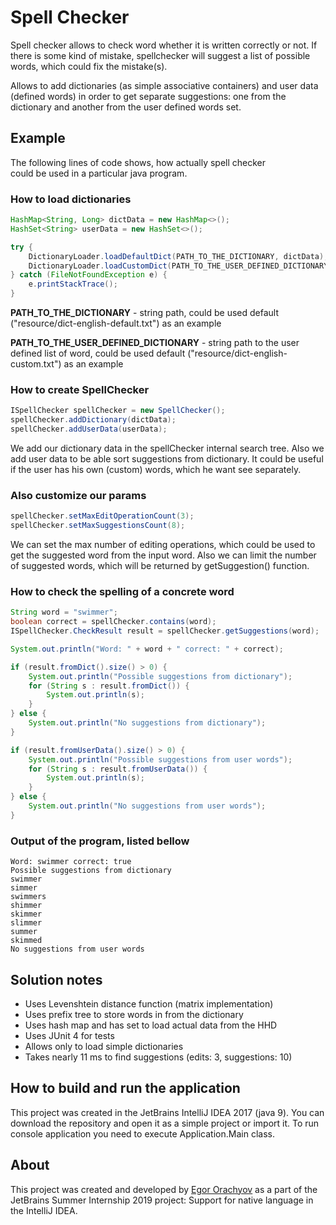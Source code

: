 # Spell Checker

Spell checker allows to check word whether it is written correctly or not.
If there is some kind of mistake, spellchecker will suggest a list 
of possible words, which could fix the mistake(s).

Allows to add dictionaries (as simple associative containers) and
user data (defined words) in order to get separate suggestions: one from the
dictionary and another from the user defined words set. 

## Example

The following lines of code shows, how actually spell checker  
could be used in a particular java program.

### How to load dictionaries

```java
HashMap<String, Long> dictData = new HashMap<>();
HashSet<String> userData = new HashSet<>();

try {
    DictionaryLoader.loadDefaultDict(PATH_TO_THE_DICTIONARY, dictData);
    DictionaryLoader.loadCustomDict(PATH_TO_THE_USER_DEFINED_DICTIONARY, dictData, userData);
} catch (FileNotFoundException e) {
    e.printStackTrace();
}
```

**PATH_TO_THE_DICTIONARY** - string path, could be used default 
("resource/dict-english-default.txt") as an example  

**PATH_TO_THE_USER_DEFINED_DICTIONARY** - string path to the user defined list of word, 
could be used default ("resource/dict-english-custom.txt") as an example  
 
### How to create SpellChecker
 
```java
ISpellChecker spellChecker = new SpellChecker();
spellChecker.addDictionary(dictData);
spellChecker.addUserData(userData);
```

We add our dictionary data in the spellChecker internal search tree. 
Also we add user data to be able sort suggestions from dictionary. It could 
be useful if the user has his own (custom) words, which he want see separately.    

### Also customize our params

```java
spellChecker.setMaxEditOperationCount(3);
spellChecker.setMaxSuggestionsCount(8);
```

We can set the max number of editing operations, which could be used to get
the suggested word from the input word. Also we can limit the number of suggested 
words, which will be returned by getSuggestion() function.  

### How to check the spelling of a concrete word

```java
String word = "swimmer";
boolean correct = spellChecker.contains(word);
ISpellChecker.CheckResult result = spellChecker.getSuggestions(word);

System.out.println("Word: " + word + " correct: " + correct);

if (result.fromDict().size() > 0) {
    System.out.println("Possible suggestions from dictionary");
    for (String s : result.fromDict()) {
        System.out.println(s);
    }
} else {
    System.out.println("No suggestions from dictionary");
}

if (result.fromUserData().size() > 0) {
    System.out.println("Possible suggestions from user words");
    for (String s : result.fromUserData()) {
        System.out.println(s);
    }
} else {
    System.out.println("No suggestions from user words");
}
```

### Output of the program, listed bellow

```
Word: swimmer correct: true
Possible suggestions from dictionary
swimmer
simmer
swimmers
shimmer
skimmer
slimmer
summer
skimmed
No suggestions from user words
```

## Solution notes

* Uses Levenshtein distance function (matrix implementation)
* Uses prefix tree to store words in from the dictionary
* Uses hash map and has set to load actual data from the HHD
* Uses JUnit 4 for tests
* Allows only to load simple dictionaries
* Takes nearly 11 ms to find suggestions (edits: 3, suggestions: 10)

## How to build and run the application

This project was created in the JetBrains IntelliJ IDEA 2017 (java 9).
You can download the repository and open it as a simple project or import it. To run
console application you need to execute Application.Main class. 

## About

This project was created and developed by [Egor Orachyov](https://github.com/EgorOrachyov)
as a part of the JetBrains Summer Internship 2019 project: Support for native language in the IntelliJ IDEA. 